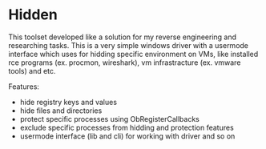 # Hidden

This toolset developed like a solution for my reverse engineering and researching tasks. This is a very simple windows driver with a usermode interface which uses for hidding specific environment on VMs, like installed rce programs (ex. procmon, wireshark), vm infrastracture (ex. vmware tools) and etc. 

Features:
- hide registry keys and values
- hide files and directories
- protect specific processes using ObRegisterCallbacks
- exclude specific processes from hidding and protection features
- usermode interface (lib and cli) for working with driver
and so on

